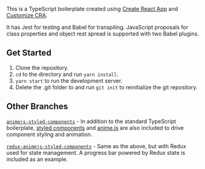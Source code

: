 This is a TypeScript boilerplate created using [Create React App](https://github.com/facebook/create-react-app) and [Customize CRA](https://github.com/arackaf/customize-cra).

It has Jest for testing and Babel for transpiling. JavaScript proposals for class properties and object rest spread is supported with two Babel plugins.

## Get Started
1. Clone the repository.
2. ```cd``` to the directory and run ```yarn install```.
3. ```yarn start``` to run the development server.
4. Delete the .git folder to and run ```git init``` to reinitialize the git repository.

## Other Branches
[```animejs-styled-components```](https://github.com/WilsonCWong/react-ts-boilerplate/tree/animejs-styled-components) - In addition to the standard TypeScript boilerplate, [styled components](https://www.styled-components.com/) and [anime.js](https://animejs.com/) are also included to drive component styling and animation.

[```redux-animejs-styled-components```](https://github.com/WilsonCWong/react-ts-boilerplate/tree/redux-animejs-styled-components) - Same as the above, but with Redux used for state management. A progress bar powered by Redux state is included as an example.
